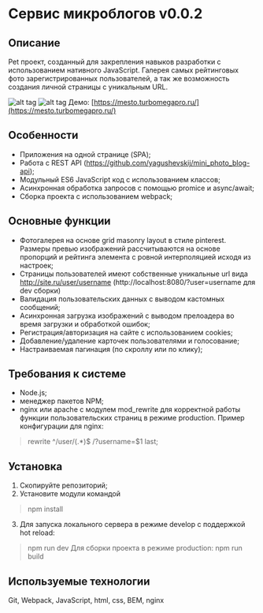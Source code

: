 # Сервис микроблогов v0.0.2

## Описание
Pet проект, созданный для закрепления навыков разработки с использованием нативного JavaScript.
Галерея самых рейтинговых фото зарегистрированных пользователей, а так же возможность создания личной страницы с уникальным URL.

![alt tag](https://imgur.com/D6zNytA "Скриншот главной страницы приложения")​
![alt tag](https://imgur.com/m8hSpHk "Скриншот пользовательской страницы")​
Демо: [https://mesto.turbomegapro.ru/](https://mesto.turbomegapro.ru/)

## Особенности
- Приложения на одной странице (SPA);
- Работа с REST API (https://github.com/yagushevskij/mini_photo_blog-api);
- Модульный ES6 JavaScript код с использованием классов;
- Асинхронная обработка запросов c помощью promice и async/await;
- Сборка проекта с использованием webpack;

## Основные функции
- Фотогалерея на основе grid masonry layout в стиле pinterest. Размеры превью изображений рассчитываются на основе пропорций и рейтинга элемента с ровной интерполяцией исходя из настроек;
- Страницы пользователей имеют собственные уникальные url вида http://site.ru/user/username (http://localhost:8080/?user=username для dev сборки)
- Валидация пользовательских данных с выводом кастомных сообщений;
- Асинхронная загрузка изображений с выводом прелоадера во время загрузки и обработкой ошибок;
- Регистрация/авторизация на сайте с использованием cookies;
- Добавление/удаление карточек пользователями и голосование;
- Настраиваемая пагинация (по скроллу или по клику);

## Требования к системе
- Node.js;
- менеджер пакетов NPM;
- nginx или apache с модулем mod_rewrite для корректной работы функции пользовательских страниц в режиме production. Пример конфигурации для nginx:
> rewrite ^/user/(.*)$ /?username=$1 last;

## Установка
1) Скопируйте репозиторий;
2) Установите модули командой
>npm install
3) Для запуска локального сервера в режиме develop с поддержкой hot reload:
>npm run dev
Для сборки проекта в режиме production:
>npm run build

## Используемые технологии
Git, Webpack, JavaScript, html, css, BEM, nginx
